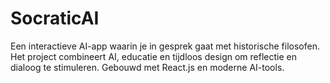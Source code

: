 # SocraticAI
Een interactieve AI-app waarin je in gesprek gaat met historische filosofen. Het project combineert AI, educatie en tijdloos design om reflectie en dialoog te stimuleren. Gebouwd met React.js en moderne AI-tools.
